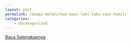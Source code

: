 ```yaml
---
layout: post
permalink: /mimpi-melahirkan-bayi-laki-laki-saat-hamil/
categories:
    - Uncategorized
---
```


[Baca Selengkapnya](/03)
